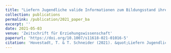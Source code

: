 ```yaml
---
title: "Liefern Jugendliche valide Informationen zum Bildungsstand ihrer Eltern in standardisierten Erhebungen? Befunde zu Schülerinnen und Schülern der 9. Jahrgangsstufe in Deutschland"
collection: publications
permalink: /publication/2021_paper_ba
excerpt: ''
date: 2021-05-03
venue: 'Zeitschrift für Erziehungswissenschaft'
paperurl: 'https://doi.org/10.1007/s11618-021-01016-5'
citation: 'Hovestadt, T. & T. Schneider (2021). &quot;Liefern Jugendliche valide Informationen zum Bildungsstand ihrer Eltern in standardisierten Erhebungen? Befunde zu Schülerinnen und Schülern der 9. Jahrgangsstufe in Deutschland.&quot; <i>Zeitschrift für Erziehungswissenschaft</i> 24: 715-742.'
---
```

